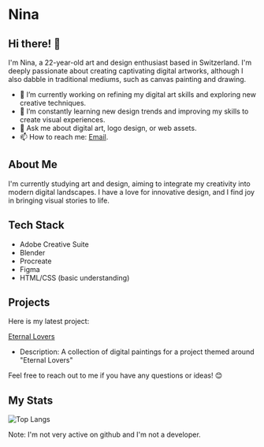 # Nina

## Hi there! 👋

I'm Nina, a 22-year-old art and design enthusiast based in Switzerland. I'm deeply passionate about creating captivating digital artworks, although I also dabble in traditional mediums, such as canvas painting and drawing.

- 🔭 I’m currently working on refining my digital art skills and exploring new creative techniques.
- 🌱 I’m constantly learning new design trends and improving my skills to create visual experiences.
- 💬 Ask me about digital art, logo design, or web assets.
- 📫 How to reach me: [Email](Nina.Kaufmann@outlook.com).

## About Me

I'm currently studying art and design, aiming to integrate my creativity into modern digital landscapes. I have a love for innovative design, and I find joy in bringing visual stories to life.

## Tech Stack

- Adobe Creative Suite
- Blender
- Procreate
- Figma
- HTML/CSS (basic understanding)

## Projects

Here is my latest project:

[Eternal Lovers](https://nina-kaufmann.github.io/Eternal-Lovers.github.io/index.html)
   - Description: A collection of digital paintings for a project themed around "Eternal Lovers"

Feel free to reach out to me if you have any questions or ideas! 😊
## My Stats
![Top Langs](https://github-readme-stats.vercel.app/api/top-langs/?username=Nina-Kaufmann&theme=tokyonight)

Note: I'm not very active on github and I'm not a developer.

